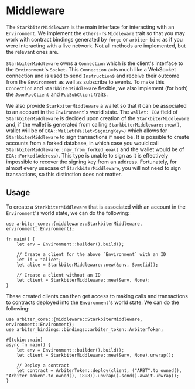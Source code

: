 # Middleware
The `StarkbiterMiddleware` is the main interface for interacting with an `Environment`.
We implement the `ethers-rs` `Middleware` trait so that you may work with contract bindings generated by `forge` or `arbiter bind` as if you were interacting with a live network.
Not all methods are implemented, but the relevant ones are.

`StarkbiterMiddleware` owns a `Connection` which is the client's interface to the `Environment`'s `Socket`.
This `Connection` acts much like a WebSocket connection and is used to send `Instruction`s and receive their outcome from the `Environment` as well as subscribe to events.
To make this `Connection` and `StarkbiterMiddleware` flexible, we also implement (for both) the `JsonRpcClient` and `PubSubClient` traits.

We also provide `StarkbiterMiddleware` a wallet so that it can be associated to an account in the `Environment`'s world state.
The `wallet: EOA` field of `StarkbiterMiddleware` is decided upon creation of the `StarkbiterMiddleware` and, if the wallet is generated from calling `StarkbiterMiddleware::new()`, wallet will be of `EOA::Wallet(Wallet<SigningKey>)` which allows for `StarkbiterMiddleware` to sign transactions if need be.
It is possible to create accounts from a forked database, in which case you would call `StarkbiterMiddleware::new_from_forked_eoa()` and the wallet would be of `EOA::Forked(Address)`.
This type is unable to sign as it is effectively impossible to recover the signing key from an address.
Fortunately, for almost every usecase of `StarkbiterMiddleware`, you will not need to sign transactions, so this distinction does not matter.

## Usage

To create a `StarkbiterMiddleware` that is associated with an account in the `Environment`'s world state, we can do the following:
```rust, ignore
use arbiter_core::{middleware::StarkbiterMiddleware, environment::Environment};

fn main() {
    let env = Environment::builder().build();

    // Create a client for the above `Environment` with an ID
    let id = "alice";
    let alice = StarkbiterMiddleware::new(&env, Some(id));

    // Create a client without an ID
    let client = StarkbiterMiddleware::new(&env, None);
}
```
These created clients can then get access to making calls and transactions to contracts deployed into the `Environment`'s world state. We can do the following:
```rust, ignore
use arbiter_core::{middleware::StarkbiterMiddleware, environment::Environment};
use arbiter_bindings::bindings::arbiter_token::ArbiterToken;

#[tokio::main]
async fn main() {
    let env = Environment::builder().build();
    let client = StarkbiterMiddleware::new(&env, None).unwrap();

    // Deploy a contract
    let contract = ArbiterToken::deploy(client, ("ARBT".to_owned(), "Arbiter Token".to_owned(), 18u8)).unwrap().send().await.unwrap();
}
```
